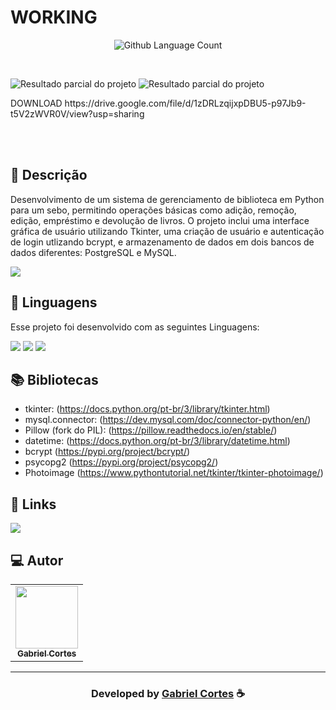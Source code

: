 <h1>
 WORKING
</h1>

 <p align="center">
  <img alt="Github Language Count" src="https://img.shields.io/github/languages/count/EvanderInacio/Portfolio?color=00FFFB">
</p>

<br>

![Resultado parcial do projeto](https://cdn.discordapp.com/attachments/873041648395894824/1218376123038044263/Capturar1.PNG?ex=66077030&is=65f4fb30&hm=a073bac3fb6503403a41a12924af94f7412eae86510170f454bc54fc6ea545b3&)
 ![Resultado parcial do projeto](https://cdn.discordapp.com/attachments/873041648395894824/1218376123465990245/Capturar2.PNG?ex=66077030&is=65f4fb30&hm=047561caa0ba27be3816df7abd4093a566d0220889d333ecd9626f3957853827&)
 



<p>
 DOWNLOAD https://drive.google.com/file/d/1zDRLzqijxpDBU5-p97Jb9-t5V2zWVR0V/view?usp=sharing
</p>
</br>



<br>

## 📝 Descrição 

Desenvolvimento de um sistema de gerenciamento de biblioteca em Python para um sebo, permitindo operações básicas como adição, remoção, edição, empréstimo e devolução de livros. O projeto inclui uma interface gráfica de usuário utilizando Tkinter, uma criação de usuário e autenticação de login utlizando bcrypt, e armazenamento de dados em dois bancos de dados diferentes: PostgreSQL e MySQL. 
 
<a href="https://drive.google.com/drive/folders/1F0SxnvS-rDk1yvdZxfCAr_AvZWgjuUvi?usp=sharing" target="_blank"><img src="https://img.shields.io/badge/Google_Cloud-4285F4?style=for-the-badge&logo=google-cloud&logoColor=white" target="_blank"></a>


## 🚀 Linguagens

Esse projeto foi desenvolvido com as seguintes Linguagens:

  <a href="https://github.com/GabrielRyuu" target="_blank"><img src="https://img.shields.io/badge/Python-3776AB?style=for-the-badge&logo=python&logoColor=white"></a>
  <a href="https://github.com/GabrielRyuu" target="_blank"><img src="https://img.shields.io/badge/PostgreSQL-316192?style=for-the-badge&logo=postgresql&logoColor=white"></a>
  <a href="https://github.com/GabrielRyuu" target="_blank"><img src="https://img.shields.io/badge/MySQL-00000F?style=for-the-badge&logo=mysql&logoColor=white%22_blank%22%3E"></a>
 

## 📚 Bibliotecas

- tkinter: (https://docs.python.org/pt-br/3/library/tkinter.html)
- mysql.connector: (https://dev.mysql.com/doc/connector-python/en/)
- Pillow (fork do PIL): (https://pillow.readthedocs.io/en/stable/)
- datetime: (https://docs.python.org/pt-br/3/library/datetime.html)
- bcrypt (https://pypi.org/project/bcrypt/)
- psycopg2 (https://pypi.org/project/psycopg2/)
- Photoimage (https://www.pythontutorial.net/tkinter/tkinter-photoimage/)


## 🔗 Links

<p align="left">

 <a href="https://www.linkedin.com/in/gabriel-cortes-teixeira-0b9a4722b/" alt="Linkedin">
  <img src="https://img.shields.io/badge/-Linkedin-000?style=for-the-badge&logo=Linkedin&logoColor=0A66C2&link=https://www.linkedin.com/in/evander-inacio"/> 
 </a>

 </p>
 
## 💻 Autor<br>
<table>
  <tr>
    <td align="center">
      <a href="https://github.com/GabrielRyuu">
        <img src="https://cdn.discordapp.com/attachments/1049167666876776458/1049179325410312292/tdi.png" width="100px;" /><br>
        <sub>
          <b>Gabriel Cortes</b>
        </sub>
      </a>
    </td>
  </tr>
</table>

-----

  <h3 align="center"> Developed by <a href="https://www.linkedin.com/in/gabriel-cortes-teixeira-0b9a4722b/">Gabriel Cortes</a> ☕</h3>
